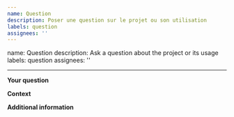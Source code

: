 ```yaml
---
name: Question
description: Poser une question sur le projet ou son utilisation
labels: question
assignees: ''
---
```


name: Question
description: Ask a question about the project or its usage
labels: question
assignees: ''

---

**Your question**

**Context**

**Additional information**
